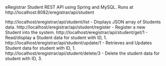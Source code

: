 eRegistrar Student REST API using Spring and MySQL. 
Runs at http://localhost:8082/eregistrar/api/student

http://localhost/eregistrar/api/student/list - Displays JSON array of Students data.
http://localhost/eregistrar/api/student/register - Register a new Student into the system.
http://localhost/eregistrar/api/student/get/1 - Read/display a Student data for student with ID, 1.
http://localhost/eregistrar/api/student/update/1 - Retrieves and Updates Student data for student with ID, 1.
http://localhost/eregistrar/api/student/delete/3 - Delete the student data for student with ID, 3.
